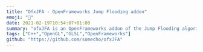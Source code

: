 ```yaml
---
title: "OfxJFA - OpenFrameworks Jump Flooding addon"
emoji: "🧩"
date: 2021-02-19T10:54:07+01:00
summary: "ofxJFA is an OpenFrameworks addon of the Jump Flooding algorithm implemented with GLSL shaders."
tags: ["C++","OpenGL","GLSL","OpenFrameworks"]
github: "https://github.com/somecho/ofxJFA"
---
```

